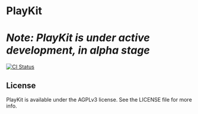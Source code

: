 # PlayKit

# *Note: PlayKit is under active development, in alpha stage*

[![CI Status](http://img.shields.io/travis/kaltura/playkit-android.svg?style=flat)](https://travis-ci.org/kaltura/playkit-android)

## License

PlayKit is available under the AGPLv3 license. See the LICENSE file for more info.
